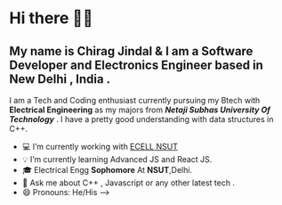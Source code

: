 # Hi there 🙂🙂

## My name is Chirag Jindal & I am a Software Developer and Electronics Engineer based in New Delhi , India .

I am a Tech and Coding enthusiast  currently pursuing my Btech with **Electrical Engineering** as my majors from ***Netaji Subhas University Of Technology*** .  I have a pretty good understanding with data structures in C++.
 


- 💻 I’m currently working with [ECELL NSUT](https://ecellnsut.com/)
- 💡 I’m currently learning Advanced JS and React JS. 
- 🎓 Electrical Engg **Sophomore** At **NSUT**,Delhi. 
- 💬 Ask me about C++ , Javascript or any other latest tech .
- 😄 Pronouns: He/His
-->


<!--
**Chirag77302/Chirag77302** is a ✨ _special_ ✨ repository because its `README.md` (this file) appears on your GitHub profile.


- 💻 I’m currently working with [ECELL NSUT](https://ecellnsut.com/)
- 💡 I’m currently learning Advanced JS and React JS. 
- 🎓 Electrical Engg **Sophomore** At **NSUT**,Delhi. 
- 💬 Ask me about C++ , Javascript or any other latest tech .
- 📫 How to reach me: ...
- 😄 Pronouns: He/His
- ⚡ Fun fact: 
-->
